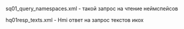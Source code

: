 ﻿
sq01_query_namespaces.xml - такой запрос на чтение неймспейсов

hq01resp_texts.xml - Hmi ответ на запрос текстов икох
